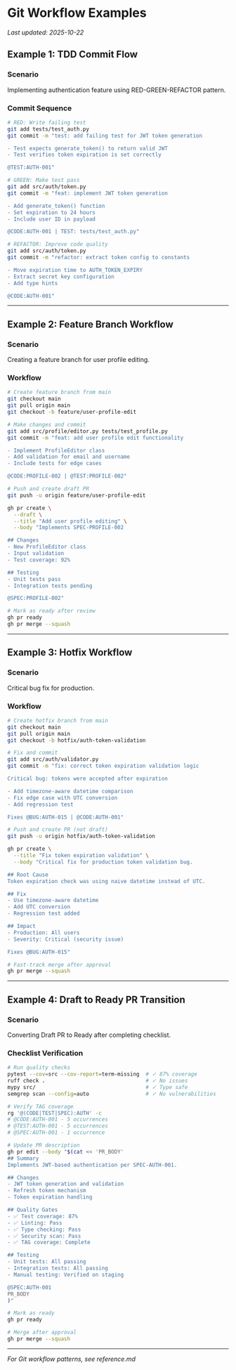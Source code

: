 # Git Workflow Examples

_Last updated: 2025-10-22_

## Example 1: TDD Commit Flow

### Scenario
Implementing authentication feature using RED-GREEN-REFACTOR pattern.

### Commit Sequence
```bash
# RED: Write failing test
git add tests/test_auth.py
git commit -m "test: add failing test for JWT token generation

- Test expects generate_token() to return valid JWT
- Test verifies token expiration is set correctly

@TEST:AUTH-001"

# GREEN: Make test pass
git add src/auth/token.py
git commit -m "feat: implement JWT token generation

- Add generate_token() function
- Set expiration to 24 hours
- Include user ID in payload

@CODE:AUTH-001 | TEST: tests/test_auth.py"

# REFACTOR: Improve code quality
git add src/auth/token.py
git commit -m "refactor: extract token config to constants

- Move expiration time to AUTH_TOKEN_EXPIRY
- Extract secret key configuration
- Add type hints

@CODE:AUTH-001"
```

---

## Example 2: Feature Branch Workflow

### Scenario
Creating a feature branch for user profile editing.

### Workflow
```bash
# Create feature branch from main
git checkout main
git pull origin main
git checkout -b feature/user-profile-edit

# Make changes and commit
git add src/profile/editor.py tests/test_profile.py
git commit -m "feat: add user profile edit functionality

- Implement ProfileEditor class
- Add validation for email and username
- Include tests for edge cases

@CODE:PROFILE-002 | @TEST:PROFILE-002"

# Push and create draft PR
git push -u origin feature/user-profile-edit

gh pr create \
  --draft \
  --title "Add user profile editing" \
  --body "Implements SPEC-PROFILE-002

## Changes
- New ProfileEditor class
- Input validation
- Test coverage: 92%

## Testing
- Unit tests pass
- Integration tests pending

@SPEC:PROFILE-002"

# Mark as ready after review
gh pr ready
gh pr merge --squash
```

---

## Example 3: Hotfix Workflow

### Scenario
Critical bug fix for production.

### Workflow
```bash
# Create hotfix branch from main
git checkout main
git pull origin main
git checkout -b hotfix/auth-token-validation

# Fix and commit
git add src/auth/validator.py
git commit -m "fix: correct token expiration validation logic

Critical bug: tokens were accepted after expiration

- Add timezone-aware datetime comparison
- Fix edge case with UTC conversion
- Add regression test

Fixes @BUG:AUTH-015 | @CODE:AUTH-001"

# Push and create PR (not draft)
git push -u origin hotfix/auth-token-validation

gh pr create \
  --title "Fix token expiration validation" \
  --body "Critical fix for production token validation bug.

## Root Cause
Token expiration check was using naive datetime instead of UTC.

## Fix
- Use timezone-aware datetime
- Add UTC conversion
- Regression test added

## Impact
- Production: All users
- Severity: Critical (security issue)

Fixes @BUG:AUTH-015"

# Fast-track merge after approval
gh pr merge --squash
```

---

## Example 4: Draft to Ready PR Transition

### Scenario
Converting Draft PR to Ready after completing checklist.

### Checklist Verification
```bash
# Run quality checks
pytest --cov=src --cov-report=term-missing  # ✓ 87% coverage
ruff check .                                # ✓ No issues
mypy src/                                   # ✓ Type safe
semgrep scan --config=auto                  # ✓ No vulnerabilities

# Verify TAG coverage
rg '@(CODE|TEST|SPEC):AUTH' -c
# @CODE:AUTH-001 - 5 occurrences
# @TEST:AUTH-001 - 5 occurrences
# @SPEC:AUTH-001 - 1 occurrence

# Update PR description
gh pr edit --body "$(cat << 'PR_BODY'
## Summary
Implements JWT-based authentication per SPEC-AUTH-001.

## Changes
- JWT token generation and validation
- Refresh token mechanism
- Token expiration handling

## Quality Gates
- ✅ Test coverage: 87%
- ✅ Linting: Pass
- ✅ Type checking: Pass
- ✅ Security scan: Pass
- ✅ TAG coverage: Complete

## Testing
- Unit tests: All passing
- Integration tests: All passing
- Manual testing: Verified on staging

@SPEC:AUTH-001
PR_BODY
)"

# Mark as ready
gh pr ready

# Merge after approval
gh pr merge --squash
```

---

_For Git workflow patterns, see reference.md_
